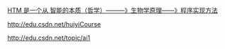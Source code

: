[HTM 是一个从 智能的本质（哲学）———》生物学原理——》程序实现方法](http://tieba.baidu.com/p/1165772818?pid=13562201633&cid=0)

http://edu.csdn.net/huiyiCourse

http://edu.csdn.net/topic/ai1